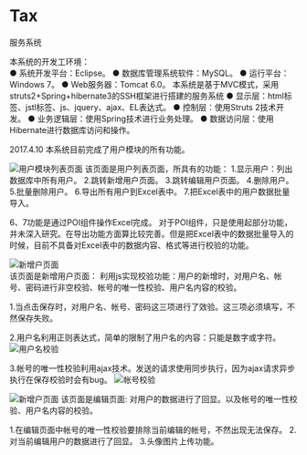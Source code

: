 # Tax
服务系统

本系统的开发工环境：<br/>
●	系统开发平台：Eclipse。
●	数据库管理系统软件：MySQL。
●	运行平台：Windows 7。
●	Web服务器：Tomcat 6.0。
本系统是基于MVC模式，采用struts2+Spring+hibernate3的SSH框架进行搭建的服务系统
●	显示层：html标签、jstl标签、js、jquery、ajax、EL表达式。
●	控制层：使用Struts 2技术开发。
●	业务逻辑层：使用Spring技术进行业务处理。
●	数据访问层：使用Hibernate进行数据库访问和操作。


2017.4.10
本系统目前完成了用户模块的所有功能。


![用户模块列表页面](https://github.com/385937224/Tax/raw/master/imges4md/1123123.png)
该页面是用户列表页面，所具有的功能：
1.显示用户：列出数据库中所有用户。
2.跳转新增用户页面。
3.跳转编辑用户页面。
4.删除用户。
5.批量删除用户。
6.导出所有用户到Excel表中。
7.把Excel表中的用户数据批量导入。

6、7功能是通过POI组件操作Excel完成。
对于POI组件，只是使用起部分功能，并未深入研究。在导出功能方面算比较完善。但是把Excel表中的数据批量导入的时候，目前不具备对Excel表中的数据内容、格式等进行校验的功能。

	
![新增户页面](https://github.com/385937224/Tax/raw/master/imges4md/1.png)	
该页面是新增用户页面：
利用js实现校验功能：用户的新增时，对用户名、帐号、密码进行非空校验、帐号的唯一性校验、用户名内容的校验。

1.当点击保存时，对用户名、帐号、密码这三项进行了效验。这三项必须填写，不然保存失败。

2.用户名利用正则表达式，简单的限制了用户名的内容：只能是数字或字符。
![用户名校验](https://github.com/385937224/Tax/raw/master/imges4md/2.png)

3.帐号的唯一性校验利用ajax技术。发送的请求使用同步执行，因为ajax请求异步执行在保存校验时会有bug。
![帐号校验](https://github.com/385937224/Tax/raw/master/imges4md/3.png)


![新增户页面](https://github.com/385937224/Tax/raw/master/imges4md/4.png)
该页面是编辑页面:
对用户的数据进行了回显。以及帐号的唯一性校验、用户名内容的校验。

1.在编辑页面中帐号的唯一性校验要排除当前编辑的帐号，不然出现无法保存。
2.对当前编辑用户的数据进行了回显。
3.头像图片上传功能。
	
	
